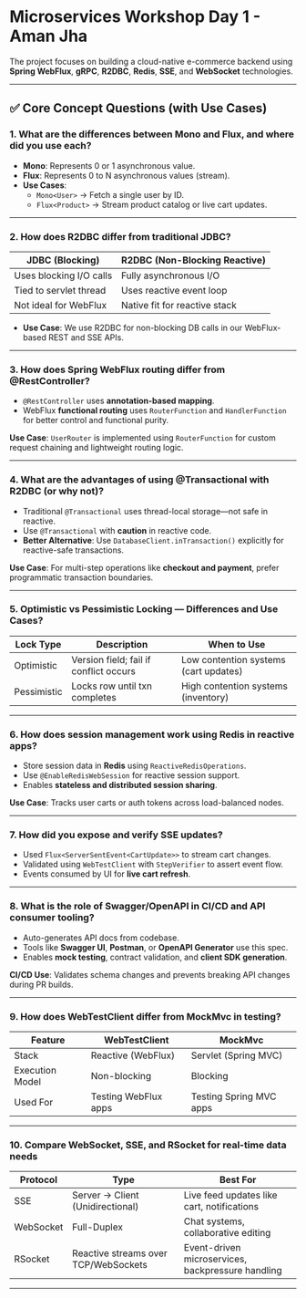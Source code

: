 # Microservices Workshop Day 1 - Aman Jha

The project focuses on building a cloud-native e-commerce backend using **Spring WebFlux**, **gRPC**, **R2DBC**, **Redis**, **SSE**, and **WebSocket** technologies.

---

## ✅ Core Concept Questions (with Use Cases)

### 1. What are the differences between Mono and Flux, and where did you use each?

- **Mono**: Represents 0 or 1 asynchronous value.
- **Flux**: Represents 0 to N asynchronous values (stream).
- **Use Cases**:
    - `Mono<User>` → Fetch a single user by ID.
    - `Flux<Product>` → Stream product catalog or live cart updates.

---

### 2. How does R2DBC differ from traditional JDBC?

| JDBC (Blocking)         | R2DBC (Non-Blocking Reactive) |
|--------------------------|-------------------------------|
| Uses blocking I/O calls  | Fully asynchronous I/O        |
| Tied to servlet thread   | Uses reactive event loop      |
| Not ideal for WebFlux    | Native fit for reactive stack |

- **Use Case**: We use R2DBC for non-blocking DB calls in our WebFlux-based REST and SSE APIs.

---

### 3. How does Spring WebFlux routing differ from @RestController?

- `@RestController` uses **annotation-based mapping**.
- WebFlux **functional routing** uses `RouterFunction` and `HandlerFunction` for better control and functional purity.

**Use Case**: `UserRouter` is implemented using `RouterFunction` for custom request chaining and lightweight routing logic.

---

### 4. What are the advantages of using @Transactional with R2DBC (or why not)?

- Traditional `@Transactional` uses thread-local storage—not safe in reactive.
- Use `@Transactional` with **caution** in reactive code.
- **Better Alternative**: Use `DatabaseClient.inTransaction()` explicitly for reactive-safe transactions.

**Use Case**: For multi-step operations like **checkout and payment**, prefer programmatic transaction boundaries.

---

### 5. Optimistic vs Pessimistic Locking — Differences and Use Cases?

| Lock Type     | Description                              | When to Use                           |
|---------------|------------------------------------------|----------------------------------------|
| Optimistic    | Version field; fail if conflict occurs   | Low contention systems (cart updates)  |
| Pessimistic   | Locks row until txn completes            | High contention systems (inventory)    |

---

### 6. How does session management work using Redis in reactive apps?

- Store session data in **Redis** using `ReactiveRedisOperations`.
- Use `@EnableRedisWebSession` for reactive session support.
- Enables **stateless and distributed session sharing**.

**Use Case**: Tracks user carts or auth tokens across load-balanced nodes.

---

### 7. How did you expose and verify SSE updates?

- Used `Flux<ServerSentEvent<CartUpdate>>` to stream cart changes.
- Validated using `WebTestClient` with `StepVerifier` to assert event flow.
- Events consumed by UI for **live cart refresh**.

---

### 8. What is the role of Swagger/OpenAPI in CI/CD and API consumer tooling?

- Auto-generates API docs from codebase.
- Tools like **Swagger UI**, **Postman**, or **OpenAPI Generator** use this spec.
- Enables **mock testing**, contract validation, and **client SDK generation**.

**CI/CD Use**: Validates schema changes and prevents breaking API changes during PR builds.

---

### 9. How does WebTestClient differ from MockMvc in testing?

| Feature         | WebTestClient                | MockMvc                      |
|------------------|------------------------------|-------------------------------|
| Stack            | Reactive (WebFlux)           | Servlet (Spring MVC)         |
| Execution Model  | Non-blocking                 | Blocking                     |
| Used For         | Testing WebFlux apps         | Testing Spring MVC apps      |

---

### 10. Compare WebSocket, SSE, and RSocket for real-time data needs

| Protocol   | Type        | Best For                              |
|------------|-------------|----------------------------------------|
| SSE        | Server → Client (Unidirectional) | Live feed updates like cart, notifications |
| WebSocket  | Full-Duplex | Chat systems, collaborative editing   |
| RSocket    | Reactive streams over TCP/WebSockets | Event-driven microservices, backpressure handling |

---
